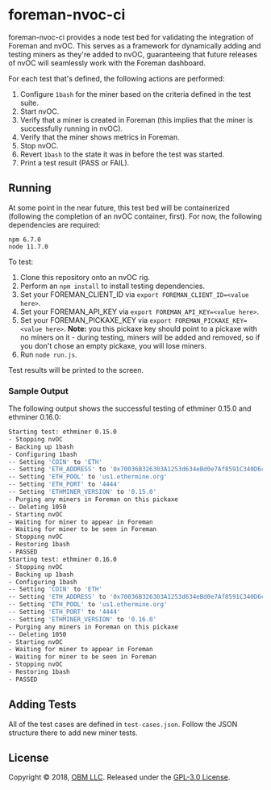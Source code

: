 # foreman-nvoc-ci

foreman-nvoc-ci provides a node test bed for validating the integration of Foreman and nvOC.  This serves as a framework for dynamically adding and testing miners as they're added to nvOC, guaranteeing that future releases of nvOC will seamlessly work with the Foreman dashboard.

For each test that's defined, the following actions are performed:

1. Configure `1bash` for the miner based on the criteria defined in the test suite.
2. Start nvOC.
3. Verify that a miner is created in Foreman (this implies that the miner is successfully running in nvOC).
4. Verify that the miner shows metrics in Foreman.
5. Stop nvOC.
5. Revert `1bash` to the state it was in before the test was started.
6. Print a test result (PASS or FAIL).

## Running ##

At some point in the near future, this test bed will be containerized (following the completion of an nvOC container, first).  For now, the following dependencies are required:

```
npm 6.7.0
node 11.7.0
```

To test:

1. Clone this repository onto an nvOC rig.
2. Perform an `npm install` to install testing dependencies.
3. Set your FOREMAN_CLIENT_ID via `export FOREMAN_CLIENT_ID=<value here>`.
4. Set your FOREMAN_API_KEY via `export FOREMAN_API_KEY=<value here>`.
5. Set your FOREMAN_PICKAXE_KEY via `export FOREMAN_PICKAXE_KEY=<value here>`.  **Note:** you this pickaxe key should point to a pickaxe with no miners on it - during testing, miners will be added and removed, so if you don't chose an empty pickaxe, you will lose miners.
6. Run `node run.js`.

Test results will be printed to the screen.

### Sample Output ###

The following output shows the successful testing of ethminer 0.15.0 and ethminer 0.16.0:

```sh
Starting test: ethminer 0.15.0
- Stopping nvOC
- Backing up 1bash
- Configuring 1bash
-- Setting 'COIN' to 'ETH'
-- Setting 'ETH_ADDRESS' to '0x70036B326303A1253d634eBd0e7Af8591C340D6c'
-- Setting 'ETH_POOL' to 'us1.ethermine.org'
-- Setting 'ETH_PORT' to '4444'
-- Setting 'ETHMINER_VERSION' to '0.15.0'
- Purging any miners in Foreman on this pickaxe
-- Deleting 1050
- Starting nvOC
- Waiting for miner to appear in Foreman
- Waiting for miner to be seen in Foreman
- Stopping nvOC
- Restoring 1bash
- PASSED
Starting test: ethminer 0.16.0
- Stopping nvOC
- Backing up 1bash
- Configuring 1bash
-- Setting 'COIN' to 'ETH'
-- Setting 'ETH_ADDRESS' to '0x70036B326303A1253d634eBd0e7Af8591C340D6c'
-- Setting 'ETH_POOL' to 'us1.ethermine.org'
-- Setting 'ETH_PORT' to '4444'
-- Setting 'ETHMINER_VERSION' to '0.16.0'
- Purging any miners in Foreman on this pickaxe
-- Deleting 1050
- Starting nvOC
- Waiting for miner to appear in Foreman
- Waiting for miner to be seen in Foreman
- Stopping nvOC
- Restoring 1bash
- PASSED
```

## Adding Tests ##

All of the test cases are defined in `test-cases.json`.  Follow the JSON structure there to add new miner tests.

## License ##

Copyright © 2018, [OBM LLC](https://obm.mn/).  Released under the [GPL-3.0 License](LICENSE).
